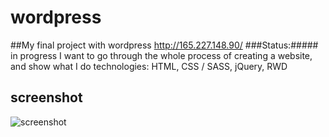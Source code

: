 # wordpress


##My final project with wordpress
http://165.227.148.90/
###Status:##### in progress
I want to go through the whole process of creating a website, and show what I do
technologies: HTML, CSS / SASS, jQuery, RWD


## screenshot
![screenshot](https://user-images.githubusercontent.com/28408790/33720644-d88bc908-db64-11e7-8166-30e598b9b31c.png)

